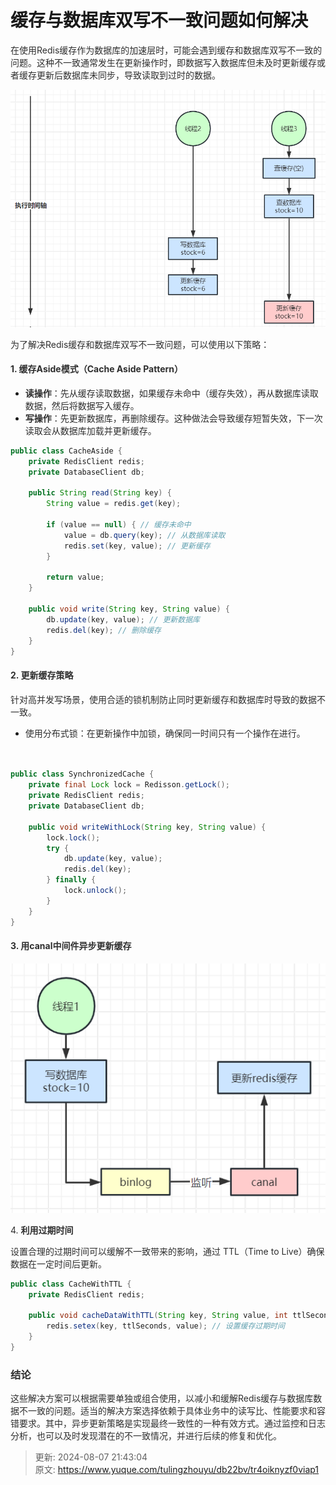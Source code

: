 # 缓存与数据库双写不一致问题如何解决

<font style="color:rgba(0, 0, 0, 0.82);">在使用Redis缓存作为数据库的加速层时，可能会遇到缓存和数据库双写不一致的问题。这种不一致通常发生在更新操作时，即数据写入数据库但未及时更新缓存或者缓存更新后数据库未同步，导致读取到过时的数据。</font>

![1723038105342-19355060-69ea-4cb4-abd1-a3ea9827c08a.png](./img/qzjVpvSbVjKHyegr/1723038105342-19355060-69ea-4cb4-abd1-a3ea9827c08a-786278.png)

<font style="color:rgba(0, 0, 0, 0.82);"></font>

<font style="color:rgba(0, 0, 0, 0.82);">为了解决Redis缓存和数据库双写不一致问题，可以使用以下策略：</font>

#### <font style="color:rgba(0, 0, 0, 0.82);">1.</font><font style="color:rgba(0, 0, 0, 0.82);"> </font>**<font style="color:rgba(0, 0, 0, 0.82);">缓存Aside模式（Cache Aside Pattern）</font>**
+ **<font style="color:rgba(0, 0, 0, 0.82);">读操作</font>**<font style="color:rgba(0, 0, 0, 0.82);">：先从缓存读取数据，如果缓存未命中（缓存失效），再从数据库读取数据，然后将数据写入缓存。</font>
+ **<font style="color:rgba(0, 0, 0, 0.82);">写操作</font>**<font style="color:rgba(0, 0, 0, 0.82);">：先更新数据库，再删除缓存。这种做法会导致缓存短暂失效，下一次读取会从数据库加载并更新缓存。</font>

```java
public class CacheAside {  
    private RedisClient redis;  
    private DatabaseClient db;  

    public String read(String key) {  
        String value = redis.get(key);  

        if (value == null) { // 缓存未命中  
            value = db.query(key); // 从数据库读取  
            redis.set(key, value); // 更新缓存  
        }  

        return value;  
    }  

    public void write(String key, String value) {  
        db.update(key, value); // 更新数据库  
        redis.del(key); // 删除缓存  
    }  
}
```

#### <font style="color:rgba(0, 0, 0, 0.82);">2.</font><font style="color:rgba(0, 0, 0, 0.82);"> </font>**<font style="color:rgba(0, 0, 0, 0.82);">更新缓存策略</font>**
<font style="color:rgba(0, 0, 0, 0.82);">针对高并发写场景，使用合适的锁机制防止同时更新缓存和数据库时导致的数据不一致。</font>

+ <font style="color:rgba(0, 0, 0, 0.82);">使用分布式锁：在更新操作中加锁，确保同一时间只有一个操作在进行。</font>

```java


public class SynchronizedCache {  
    private final Lock lock = Redisson.getLock();  
    private RedisClient redis;  
    private DatabaseClient db;  

    public void writeWithLock(String key, String value) {  
        lock.lock();  
        try {  
            db.update(key, value);  
            redis.del(key);  
        } finally {  
            lock.unlock();  
        }  
    }  
}
```

#### <font style="color:rgba(0, 0, 0, 0.82);">3. 用canal中间件</font>**<font style="color:rgba(0, 0, 0, 0.82);">异步更新缓存</font>**
![1723038142809-be419152-1ef8-45d7-a639-ca2f593168b1.png](./img/qzjVpvSbVjKHyegr/1723038142809-be419152-1ef8-45d7-a639-ca2f593168b1-650278.png)

<font style="color:rgba(0, 0, 0, 0.82);">4. </font>**<font style="color:rgba(0, 0, 0, 0.82);">利用过期时间</font>**

<font style="color:rgba(0, 0, 0, 0.82);">设置合理的过期时间可以缓解不一致带来的影响，通过 TTL（Time to Live）确保数据在一定时间后更新。</font>

```java
public class CacheWithTTL {  
    private RedisClient redis;  

    public void cacheDataWithTTL(String key, String value, int ttlSeconds) {  
        redis.setex(key, ttlSeconds, value); // 设置缓存过期时间  
    }  
}
```

### <font style="color:rgba(0, 0, 0, 0.82);">结论</font>
<font style="color:rgba(0, 0, 0, 0.82);">这些解决方案可以根据需要单独或组合使用，以减小和缓解Redis缓存与数据库数据不一致的问题。适当的解决方案选择依赖于具体业务中的读写比、性能要求和容错要求。其中，异步更新策略是实现最终一致性的一种有效方式。通过监控和日志分析，也可以及时发现潜在的不一致情况，并进行后续的修复和优化。</font>



> 更新: 2024-08-07 21:43:04  
> 原文: <https://www.yuque.com/tulingzhouyu/db22bv/tr4oiknyzf0viap1>